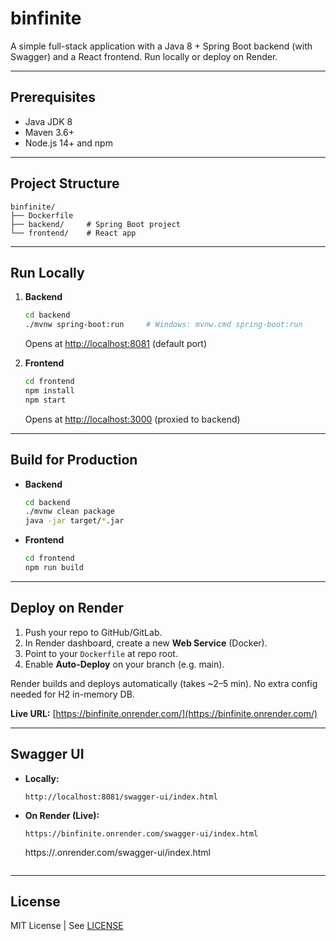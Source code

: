 # binfinite

A simple full-stack application with a Java 8 + Spring Boot backend (with Swagger) and a React frontend. Run locally or deploy on Render.

---

## Prerequisites

* Java JDK 8
* Maven 3.6+
* Node.js 14+ and npm

---

## Project Structure

```
binfinite/
├── Dockerfile
├── backend/     # Spring Boot project
└── frontend/    # React app
```

---

## Run Locally

1. **Backend**

   ```bash
   cd backend
   ./mvnw spring-boot:run     # Windows: mvnw.cmd spring-boot:run
   ```

   Opens at [http://localhost:8081](http://localhost:8081) (default port)

2. **Frontend**

   ```bash
   cd frontend
   npm install
   npm start
   ```

   Opens at [http://localhost:3000](http://localhost:3000) (proxied to backend)

---

## Build for Production

* **Backend**

  ```bash
  cd backend
  ./mvnw clean package
  java -jar target/*.jar
  ```
* **Frontend**

  ```bash
  cd frontend
  npm run build
  ```

---

## Deploy on Render

1. Push your repo to GitHub/GitLab.
2. In Render dashboard, create a new **Web Service** (Docker).
3. Point to your `Dockerfile` at repo root.
4. Enable **Auto-Deploy** on your branch (e.g. main).

Render builds and deploys automatically (takes \~2–5 min). No extra config needed for H2 in-memory DB.

**Live URL:** [https://binfinite.onrender.com/](https://binfinite.onrender.com/)

---

## Swagger UI

* **Locally:**

  ```
  http://localhost:8081/swagger-ui/index.html
  ```
* **On Render (Live):**

  ```
  https://binfinite.onrender.com/swagger-ui/index.html
  ```

  https\://<your-service>.onrender.com/swagger-ui/index.html

  ```
  ```

---

## License

MIT License | See [LICENSE](LICENSE.md)
